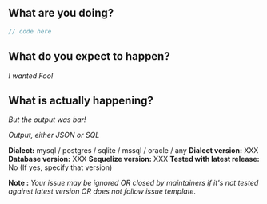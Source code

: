 <!--

Please note this is an issue tracker, not a support forum.
For general questions, please use StackOverflow or Slack.

For bugs, please fill out the template below.

-->

## What are you doing?
<!-- Post a minimal, self-contained code sample that reproduces the issue, including models and associations -->

```js
// code here
```

## What do you expect to happen?
_I wanted Foo!_

## What is actually happening?
_But the output was bar!_

_Output, either JSON or SQL_


__Dialect:__ mysql / postgres / sqlite / mssql / oracle / any
__Dialect version:__ XXX
__Database version:__ XXX
__Sequelize version:__ XXX
__Tested with latest release:__ No (If yes, specify that version)


**Note :** _Your issue may be ignored OR closed by maintainers if it's not tested against latest version OR does not follow issue template._
